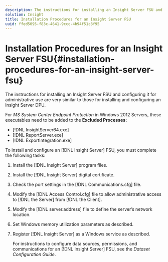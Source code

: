 ```yaml
---
description: The instructions for installing an Insight Server FSU and configuring it for administrative use are very similar to those for installing and configuring an Insight Server DPU.
solution: Insight
title: Installation Procedures for an Insight Server FSU
uuid: ffed5095-f83c-4641-9ccc-4b94f51c3f95
---
```


# Installation Procedures for an Insight Server FSU{#installation-procedures-for-an-insight-server-fsu}

The instructions for installing an Insight Server FSU and configuring it for administrative use are very similar to those for installing and configuring an Insight Server DPU.

For *MS System Center Endpoint Protection* in Windows 2012 Servers, these executables need to be added to the **Excluded Processes:**

* [!DNL InsightServer64.exe] 
* [!DNL ReportServer.exe] 
* [!DNL ExportIntegration.exe]

To install and configure an [!DNL Insight Server] FSU, you must complete the following tasks: 

1. Install the [!DNL Insight Server] program files.
1. Install the [!DNL Insight Server] digital certificate.
1. Check the port settings in the [!DNL Communications.cfg] file.
1. Modify the [!DNL Access Control.cfg] file to allow administrative access to [!DNL the Server] from [!DNL the Client].
1. Modify the [!DNL server.address] file to define the server’s network location.
1. Set Windows memory utilization parameters as described.
1. Register [!DNL Insight Server] as a Windows service as described.

   For instructions to configure data sources, permissions, and communications for an [!DNL Insight Server] FSU, see the *Dataset Configuration Guide*. 

